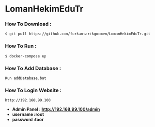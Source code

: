 # LomanHekimEduTr

### How To Download :
```
$ git pull https://github.com/furkantarikgocmen/LomanHekimEduTr.git
```
### How To Run :
```
$ docker-compose up
```
### How To Add Database :
```
Run addDatabase.bat
```
### How To Login Website :
```
http://192.168.99.100
```
* **Admin Panel : http://192.168.99.100/admin**
* **username :root**
* **password :toor**